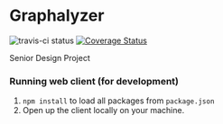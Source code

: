 # Graphalyzer
![travis-ci status](https://travis-ci.org/rwhite226/Graphalyzer.svg?branch=master) [![Coverage Status](https://coveralls.io/repos/rwhite226/Graphalyzer/badge.svg?branch=master&service=github)](https://coveralls.io/github/rwhite226/Graphalyzer?branch=master)

Senior Design Project

### Running web client (for development)
1. `npm install` to load all packages from `package.json`
2. Open up the client locally on your machine.